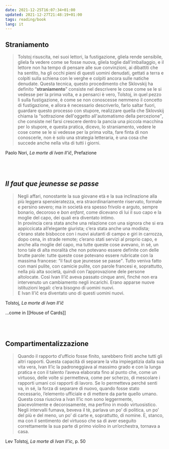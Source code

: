 ```yaml
---
date: 2021-12-25T16:07:34+01:00
updated: 2021-12-27T21:48:19+01:00
tags: reading/book
lang: it
---
```

## Straniamento

> Tolstoj risuscita, nei suoi lettori, la fustigazione, gliela rende sensibile, gliela fa vedere come se fosse nuova, gliela toglie dall'imballaggio, e il lettore non ha tempo di pensare alle sue convinzioni, ai dibattiti che ha sentito, ha gli occhi pieni di questi uomini denudati, gettati a terra e colpiti sulla schiena con le verghe e colpiti ancora sulle natiche denudate.
> Questa tecnica, questo procedimento che Sklovskij ha definito <q><strong>straniamento</strong></q> consiste nel descrivere le cose come se le si vedesse per la prima volta, e a pensarci è vero, Tolstoj, in quel pezzo lì sulla fustigazione, è come se non conoscesse nemmeno il concetto di fustigazione, e allora è necessario descriverlo, farlo saltar fuori, guardare questo processo con stupore, realizzare quella che Sklovskij chiama la <q>sottrazione dell'oggetto all'automatismo della percezione</q>, che consiste nel farsi crescere dentro la pancia una piccola macchina per lo stupore, e questa pratica, dicevo, lo straniamento, vedere le cose come se le si vedesse per la prima volta, fare finta di non conoscerle, non è solo una strategia letteraria, è una cosa che succede anche nella vita di tutti i giorni.

<p class='cite'>Paolo Nori, <cite>La morte di Ivan Il’ič</cite>, Prefazione</p>

<br>
<br>

## <i lang='fr'>Il faut que jeunesse se passe</i>

> Negli affari, nonostante la sua giovane età e la sua inclinazione alla più leggera spensieratezza, era straordinariamente riservato, formale e persino severo; ma in società era spesso frivolo e arguto, sempre bonario,
decoroso e <i lang='fr'>bon enfant</i>, come dicevano di lui il suo capo e la moglie del capo, dei quali era diventato intimo.  
> In provincia cera stata anche una relazione con una signora che si era appiccicata all’elegante giurista; c’era stata anche una modista; c’erano state bisbocce con i nuovi aiutanti di campo e giri in carrozza, dopo cena,
in strade remote; c’erano stati servizi al proprio capo, e anche alla moglie del capo, ma tutte queste cose avevano, in sé, un tono tale di alta moralità che non potevano essere definite con delle brutte parole: tutte queste cose potevano essere rubricate con la massima francese: <q lang='fr'>il faut que jeunesse se passe</q>. Tutto veniva fatto con mani pulite, con camicie pulite, con parole francesi e, soprattutto, nella più alta società, quindi con l’approvazione dele persone altolocate. Così Ivan Il’ič aveva passato cinque anni, finché non era intervenuto un cambiamento negli incarichi. Erano apparse nuove istituzioni legali: c’era bisogno di uomini nuovi.  
> E Ivan Il’ič era diventato uno di questi uomini nuovi.

<p class='cite'>Tolstoj, <cite>La morte di Ivan Il’ič</cite></p>

…come in [[House of Cards]]

<br>
<br>

## Compartimentalizzazione

> Quando il rapporto d’ufficio fosse finito, sarebbero finiti anche tutti gli altri rapporti. Questa capacità di separare la vita impiegatizia dalla sua vita vera, Ivan Il’ic la padroneggiava al massimo grado e con la lunga pratica e con il talento l’aveva elaborata fino al punto che, come un virtuoso, delle volte si permetteva, come per scherzo, di mescolare i rapporti umani coi rapporti di lavoro. Se lo permetteva perché senti va, in sé, la forza di separare di nuovo, quando fosse stato necessario, l’elemento ufficiale e di mettere da parte quello umano. Questa cosa riusciva a Ivan Il’ic non sono leggermente, piacevolmente e decorosamente, ma perfino in modo virtuosistico. Negli intervalli fumava, beveva il tè, parlava un po’ di politica, un po’ del più e del meno, un po’ di carte e, soprattutto, di nomine. E, stanco, ma con il sentimento del virtuoso che sa di aver eseguito correttamente la sua parte di primo violino in un’orchestra, tornava a casa.

<p class='cite'>Lev Tolstoj, <cite>La morte di Ivan Il’ic</cite>, p. 50</p>